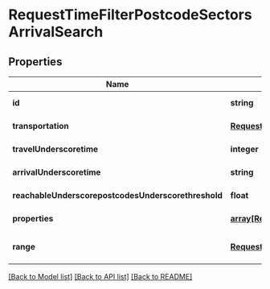 # RequestTimeFilterPostcodeSectorsArrivalSearch

## Properties
Name | Type | Description | Notes
------------ | ------------- | ------------- | -------------
**id** | **string** |  | [default to null]
**transportation** | [**RequestTransportation**](RequestTransportation.md) |  | [default to null]
**travelUnderscoretime** | **integer** |  | [default to null]
**arrivalUnderscoretime** | **string** |  | [default to null]
**reachableUnderscorepostcodesUnderscorethreshold** | **float** |  | [default to null]
**properties** | [**array[RequestTimeFilterPostcodeSectorsProperty]**](RequestTimeFilterPostcodeSectorsProperty.md) |  | [default to null]
**range** | [**RequestRangeFull**](RequestRangeFull.md) |  | [optional] [default to null]

[[Back to Model list]](../README.md#documentation-for-models) [[Back to API list]](../README.md#documentation-for-api-endpoints) [[Back to README]](../README.md)


